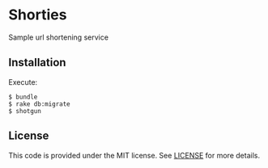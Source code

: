 Shorties
========

Sample url shortening service

## Installation

Execute:

    $ bundle
    $ rake db:migrate
    $ shotgun
    

## License

This code is provided under the MIT license.  See [LICENSE](LICENSE) for more details.